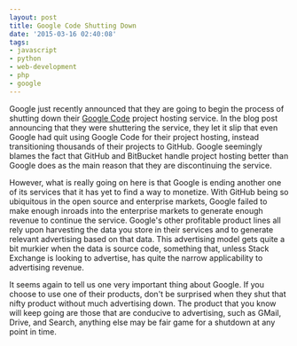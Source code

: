 ```yaml
---
layout: post
title: Google Code Shutting Down
date: '2015-03-16 02:40:08'
tags:
- javascript
- python
- web-development
- php
- google
---
```


Google just recently announced that they are going to begin the process of shutting down their [Google Code](http://google-opensource.blogspot.com/2015/03/farewell-to-google-code.html) project hosting service. In the blog post announcing that they were shuttering the service, they let it slip that even Google had quit using Google Code for their project hosting, instead transitioning thousands of their projects to GitHub. Google seemingly blames the fact that GitHub and BitBucket handle project hosting better than Google does as the main reason that they are discontinuing the service.

However, what is really going on here is that Google is ending another one of its services that it has yet to find a way to monetize. With GitHub being so ubiquitous in the open source and enterprise markets, Google failed to make enough inroads into the enterprise markets to generate enough revenue to continue the service. Google's other profitable product lines all rely upon harvesting the data you store in their services and to generate relevant advertising based on that data. This advertising model gets quite a bit murkier when the data is source code, something that, unless Stack Exchange is looking to advertise, has quite the narrow applicability to advertising revenue.

It seems again to tell us one very important thing about Google. If you choose to use one of their products, don't be surprised when they shut that nifty product without much advertising down. The product that you know will keep going are those that are conducive to advertising, such as GMail, Drive, and Search, anything else may be fair game for a shutdown at any point in time.